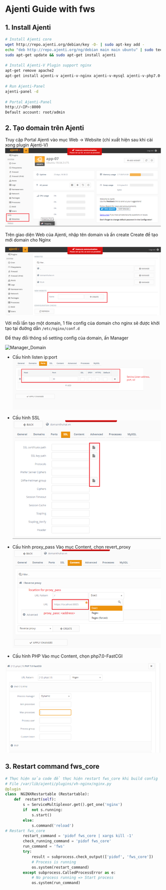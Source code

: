 
# Ajenti Guide with fws

## 1. Install Ajenti

```bash
# Install Ajenti core
wget http://repo.ajenti.org/debian/key -O- | sudo apt-key add -
echo "deb http://repo.ajenti.org/ng/debian main main ubuntu" | sudo tee -a /etc/apt/sources.list
sudo apt-get update && sudo apt-get install ajenti

# Install Ajenti-V Plugin support nginx
apt-get remove apache2
apt-get install ajenti-v ajenti-v-nginx ajenti-v-mysql ajenti-v-php7.0-fpm php7.0-mysql

# Run Ajenti-Panel
ajenti-panel -d

# Portal Ajenti-Panel
http://<IP>:8000
Default account: root/admin
```

## 2. Tạo domain trên Ajenti

Truy cập Portal Ajenti vào mục Web -> Website (chỉ xuất hiện sau khi cài xong plugin Ajenti-V)
![Website](https://github.com/octvitasut/fWS/blob/master/common/ajenti/portal_ajenti.PNG)

Trên giao diện Web của Ajenti, nhập tên domain và ấn create Create để tạo mới domain cho Nginx

![Add_Domain](https://github.com/octvitasut/fWS/blob/master/common/ajenti/add_domain.PNG)

Với mỗi lần tạo một domain, 1 file config của domain cho nginx sẽ được khởi tạo tại đường dẫn `/etc/nginx/conf.d`

Để thay đổi thông số setting config của domain, ấn Manager

![Manager_Domain](https://github.com/octvitasut/fWS/blob/master/common/ajenti/manager_domain.PNG)

- Cấu hình listen ip:port
![IP_Setting](https://github.com/octvitasut/fWS/blob/master/common/ajenti/listen_ip.PNG)

- Cấu hình SSL
![SSL](https://github.com/octvitasut/fWS/blob/master/common/ajenti/ssl_setting.PNG)

- Cấu hình proxy_pass
Vào mục Content, chọn revert_proxy
![Proxy](https://github.com/octvitasut/fWS/blob/master/common/ajenti/proxy.PNG)

- Cấu hình PHP
Vào mục Content, chọn php7.0-FastCGI

![php](https://github.com/octvitasut/fWS/blob/master/common/ajenti/php_setting.PNG)

## 3. Restart command fws_core

```python
# Thực hiện sửa code để thực hiện restart fws_core khi build config
# File /var/lib/ajenti/plugins/vh-nginx/nginx.py
@plugin
class  NGINXRestartable (Restartable):
    def  restart(self):
        s = ServiceMultiplexor.get().get_one('nginx')
        if  not s.running:
            s.start()
        else:
            s.command('reload')
# Restart fws_core
        restart_command = 'pidof fws_core | xargs kill -1'
        check_running_command = 'pidof fws_core'
        run_command = 'fws'
        try:
            result = subprocess.check_output(['pidof', 'fws_core'])
            # Process is running
            os.system(restart_command)
        except subprocess.CalledProcessError as e:
            # No process running => Start process
            os.system(run_command)
```
